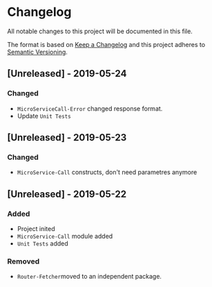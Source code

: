 # Changelog
All notable changes to this project will be documented in this file.

The format is based on [Keep a Changelog](http://keepachangelog.com/en/1.0.0/)
and this project adheres to [Semantic Versioning](http://semver.org/spec/v2.0.0.html).

## [Unreleased] - 2019-05-24
### Changed
- `MicroServiceCall-Error` changed response format.
- Update `Unit Tests`

## [Unreleased] - 2019-05-23
### Changed
- `MicroService-Call` constructs, don't need parametres anymore

## [Unreleased] - 2019-05-22
### Added
- Project inited
- `MicroService-Call` module added
- `Unit Tests` added
### Removed
- `Router-Fetcher`moved to an independent package.
